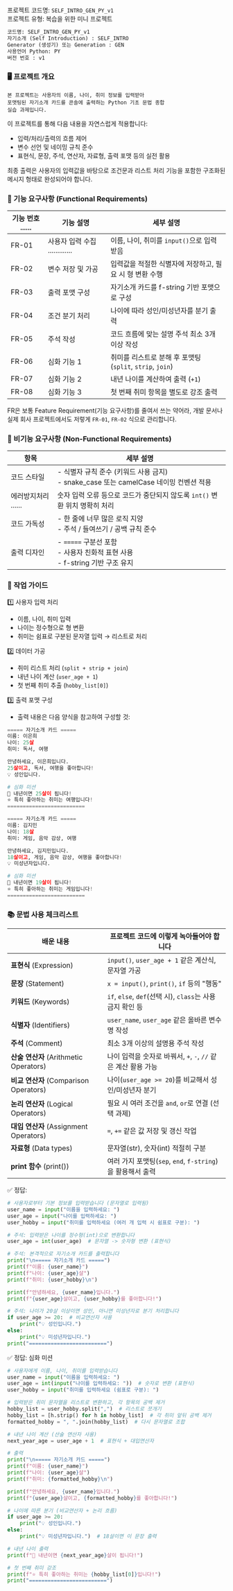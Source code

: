 프로젝트 코드명: `SELF_INTRO_GEN_PY_v1`  
프로젝트 유형: 복습을 위한 미니 프로젝트

```python
코드명: SELF_INTRO_GEN_PY_v1
자기소개 (Self Introduction) : SELF_INTRO
Generator (생성기) 또는 Generation : GEN
사용언어 Python: PY
버전 번호 : v1
```
### 🖥️ 프로젝트 개요
	본 프로젝트는 사용자의 이름, 나이, 취미 정보를 입력받아  
	포맷팅된 자기소개 카드를 콘솔에 출력하는 Python 기초 문법 종합 
	실습 과제입니다.

이 프로젝트를 통해 다음 내용을 자연스럽게 적용합니다:
- 입력/처리/출력의 흐름 제어
- 변수 선언 및 네이밍 규칙 준수
- 표현식, 문장, 주석, 연산자, 자료형, 출력 포맷 등의 실전 활용

최종 출력은 사용자의 입력값을 바탕으로 조건문과 리스트 처리 기능을 포함한 구조화된 메시지 형태로 완성되어야 합니다.

###  📄 기능 요구사항 (Functional Requirements)
| 기능 번호 ...... | 기능 설명                   | 세부 설명                                        |
| ------------ | ----------------------- | -------------------------------------------- |
| FR-01        | 사용자 입력 수집 ............. | 이름, 나이, 취미를 `input()`으로 입력받음                 |
| FR-02        | 변수 저장 및 가공              | 입력값을 적절한 식별자에 저장하고, 필요 시 형 변환 수행             |
| FR-03        | 출력 포맷 구성                | 자기소개 카드를 f-string 기반 포맷으로 구성                 |
| FR-04        | 조건 분기 처리                | 나이에 따라 성인/미성년자를 분기 출력                        |
| FR-05        | 주석 작성                   | 코드 흐름에 맞는 설명 주석 최소 3개 이상 작성                  |
| FR-06        | 심화 기능 1                 | 취미를 리스트로 분해 후 포맷팅 (`split`, `strip`, `join`) |
| FR-07        | 심화 기능 2                 | 내년 나이를 계산하여 출력 (`+1`)                        |
| FR-08        | 심화 기능 3                 | 첫 번째 취미 항목을 별도로 강조 출력                        |
FR은 보통 Feature Requirement(기능 요구사항)를 줄여서 쓰는 약어라, 개발 문서나 실제 회사 프로젝트에서도 저렇게 `FR-01`, `FR-02` 식으로 관리합니다.


### 📄  비기능 요구사항 (Non-Functional Requirements)
| 항목            | 세부 설명                                                             |
| ------------- | ----------------------------------------------------------------- |
| 코드 스타일        | - 식별자 규칙 준수 (키워드 사용 금지)  <br>- snake_case 또는 camelCase 네이밍 컨벤션 적용 |
| 에러방지처리 ...... | 숫자 입력 오류 등으로 코드가 중단되지 않도록 `int()` 변환 위치 명확히 처리                    |
| 코드 가독성        | - 한 줄에 너무 많은 로직 지양  <br>- 주석 / 들여쓰기 / 공백 규칙 준수                    |
| 출력 디자인        | - `=====` 구분선 포함  <br>- 사용자 친화적 표현 사용  <br>- f-string 기반 구조 유지    |

### 🔀 작업 가이드

1️⃣ 사용자 입력 처리
- 이름, 나이, 취미 입력
- 나이는 정수형으로 형 변환
- 취미는 쉼표로 구분된 문자열 입력 → 리스트로 처리

2️⃣ 데이터 가공
- 취미 리스트 처리 (`split + strip + join`)
- 내년 나이 계산 (`user_age + 1`)
- 첫 번째 취미 추출 (`hobby_list[0]`)

3️⃣ 출력 포맷 구성
- 출력 내용은 다음 양식을 참고하여 구성할 것:
```python
===== 자기소개 카드 =====
이름: 이은희
나이: 25살
취미: 독서, 여행

안녕하세요, 이은희입니다.
25살이고, 독서, 여행을 좋아합니다!
💡 성인입니다.

# 심화 미션
💬 내년이면 25살이 됩니다!
⭐ 특히 좋아하는 취미는 여행입니다!
=========================
```

```python
===== 자기소개 카드 =====
이름: 김지민
나이: 18살
취미: 게임, 음악 감상, 여행

안녕하세요, 김지민입니다.
18살이고, 게임, 음악 감상, 여행을 좋아합니다!
💡 미성년자입니다.

# 심화 미션
💬 내년이면 19살이 됩니다!
⭐ 특히 좋아하는 취미는 게임입니다!
=========================
```

### 📚 문법 사용 체크리스트
| 배운 내용                             | 프로젝트 코드에 이렇게 녹아들어야 합니다                         |
| --------------------------------- | ---------------------------------------------- |
| **표현식** (Expression)              | `input()`, `user_age + 1` 같은 계산식, 문자열 가공       |
| **문장** (Statement)                | `x = input()`, `print()`, `if` 등의 "행동"         |
| **키워드** (Keywords)                | `if`, `else`, `def`(선택 시), `class`는 사용 금지 확인 등 |
| **식별자** (Identifiers)             | `user_name`, `user_age` 같은 올바른 변수명 작성          |
| **주석** (Comment)                  | 최소 3개 이상의 설명용 주석 작성                            |
| **산술 연산자** (Arithmetic Operators) | 나이 입력을 숫자로 바꿔서, `+`, `-`, `//` 같은 계산 활용 가능     |
| **비교 연산자** (Comparison Operators) | 나이(`user_age >= 20`)를 비교해서 성인/미성년자 분기          |
| **논리 연산자** (Logical Operators)    | 필요 시 여러 조건을 `and`, `or`로 연결 (선택 과제)            |
| **대입 연산자** (Assignment Operators) | `=`, `+=` 같은 값 저장 및 갱신 작업                      |
| **자료형** (Data types)              | 문자열(str), 숫자(int) 적절히 구분                       |
| **print 함수** (print())            | 여러 가지 포맷팅(`sep`, `end`, `f-string`)을 활용해서 출력   

✅ 정답: 
```python
# 사용자로부터 기본 정보를 입력받습니다 (문자열로 입력됨)
user_name = input("이름을 입력하세요: ")
user_age = input("나이를 입력하세요: ")
user_hobby = input("취미를 입력하세요 (여러 개 입력 시 쉼표로 구분): ")

# 주석: 입력받은 나이를 정수형(int)으로 변환합니다
user_age = int(user_age)  # 문자열 -> 숫자형 변환 (표현식)

# 주석: 본격적으로 자기소개 카드를 출력합니다
print("\n===== 자기소개 카드 =====")
print(f"이름: {user_name}")
print(f"나이: {user_age}살")
print(f"취미: {user_hobby}\n")

print(f"안녕하세요, {user_name}입니다.")
print(f"{user_age}살이고, {user_hobby}를 좋아합니다!")

# 주석: 나이가 20살 이상이면 성인, 아니면 미성년자로 분기 처리합니다
if user_age >= 20:  # 비교연산자 사용
    print("💡 성인입니다.")
else:
    print("💡 미성년자입니다.")
print("=========================")
```


✅ 정답: 심화 미션
```python
# 사용자에게 이름, 나이, 취미를 입력받습니다
user_name = input("이름을 입력하세요: ")
user_age = int(input("나이를 입력하세요: "))  # 숫자로 변환 (표현식)
user_hobby = input("취미를 입력하세요 (쉼표로 구분): ")

# 입력받은 취미 문자열을 리스트로 변환하고, 각 항목의 공백 제거
hobby_list = user_hobby.split(",")  # 리스트로 쪼개기
hobby_list = [h.strip() for h in hobby_list]  # 각 취미 앞뒤 공백 제거
formatted_hobby = ", ".join(hobby_list)  # 다시 문자열로 조합

# 내년 나이 계산 (산술 연산자 사용)
next_year_age = user_age + 1  # 표현식 + 대입연산자

# 출력
print("\n===== 자기소개 카드 =====")
print(f"이름: {user_name}")
print(f"나이: {user_age}살")
print(f"취미: {formatted_hobby}\n")

print(f"안녕하세요, {user_name}입니다.")
print(f"{user_age}살이고, {formatted_hobby}를 좋아합니다!")

# 나이에 따른 분기 (비교연산자 + 논리 흐름)
if user_age >= 20:
    print("💡 성인입니다.")
else:
    print("💡 미성년자입니다.")  # 18살이면 이 문장 출력

# 내년 나이 출력
print(f"💬 내년이면 {next_year_age}살이 됩니다!")

# 첫 번째 취미 강조
print(f"⭐ 특히 좋아하는 취미는 {hobby_list[0]}입니다!")
print("=========================")
